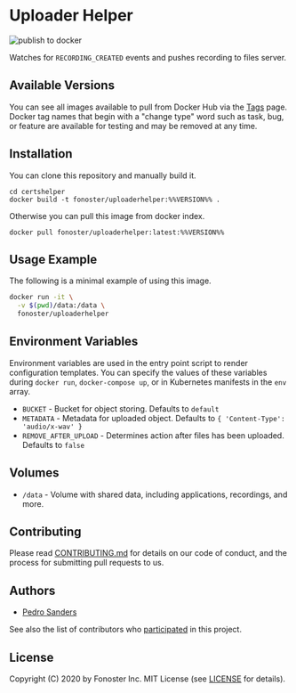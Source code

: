 # Uploader Helper

![publish to docker](https://github.com/fonoster/uploaderhelper/workflows/publish%20to%20docker%20hub/badge.svg)

Watches for `RECORDING_CREATED` events and pushes recording to files server.

## Available Versions

You can see all images available to pull from Docker Hub via the [Tags](https://hub.docker.com/repository/registry-1.docker.io/fonoster/uploaderhelper/tags?page=1) page. Docker tag names that begin with a "change type" word such as task, bug, or feature are available for testing and may be removed at any time.

## Installation

You can clone this repository and manually build it.

```
cd certshelper
docker build -t fonoster/uploaderhelper:%%VERSION%% .
```

Otherwise you can pull this image from docker index.

```
docker pull fonoster/uploaderhelper:latest:%%VERSION%%
```

## Usage Example

The following is a minimal example of using this image.

```bash
docker run -it \
  -v $(pwd)/data:/data \
  fonoster/uploaderhelper
```

## Environment Variables

Environment variables are used in the entry point script to render configuration templates. You can specify the values of these variables during `docker run`, `docker-compose up`, or in Kubernetes manifests in the `env` array.

- `BUCKET` - Bucket for object storing. Defaults to `default`
- `METADATA` - Metadata for uploaded object. Defaults to `{ 'Content-Type': 'audio/x-wav' }`
- `REMOVE_AFTER_UPLOAD` - Determines action after files has been uploaded. Defaults to `false`

## Volumes

- `/data` - Volume with shared data, including applications, recordings, and more.

## Contributing

Please read [CONTRIBUTING.md](https://github.com/fonoster/fonos/blob/master/CONTRIBUTING.md) for details on our code of conduct, and the process for submitting pull requests to us.

## Authors

- [Pedro Sanders](https://github.com/psanders)

See also the list of contributors who [participated](https://github.com/fonoster/uploaderhelper/contributors) in this project.

## License

Copyright (C) 2020 by Fonoster Inc. MIT License (see [LICENSE](https://github.com/fonoster/fonos/blob/master/LICENSE) for details).

